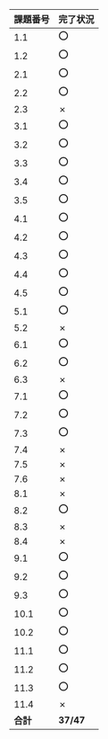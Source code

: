 | 課題番号 | 完了状況 |
|------------|----------|
| 1.1        | ⭕ |
| 1.2        | ⭕ |
| 2.1        | ⭕ |
| 2.2        | ⭕ |
| 2.3        | ✗ |
| 3.1        | ⭕ |
| 3.2        | ⭕ |
| 3.3        | ⭕ |
| 3.4        | ⭕ |
| 3.5        | ⭕ |
| 4.1        | ⭕ |
| 4.2        | ⭕ |
| 4.3        | ⭕ |
| 4.4        | ⭕ |
| 4.5        | ⭕ |
| 5.1        | ⭕ |
| 5.2        | ✗ |
| 6.1        | ⭕ |
| 6.2        | ⭕ |
| 6.3        | ✗ |
| 7.1        | ⭕ |
| 7.2        | ⭕ |
| 7.3        | ⭕ |
| 7.4        | ✗ |
| 7.5        | ✗ |
| 7.6        | ✗ |
| 8.1        | ✗ |
| 8.2        | ⭕ |
| 8.3        | ✗ |
| 8.4        | ✗ |
| 9.1        | ⭕ |
| 9.2        | ⭕ |
| 9.3        | ⭕ |
| 10.1       | ⭕ |
| 10.2       | ⭕ |
| 11.1       | ⭕ |
| 11.2       | ⭕ |
| 11.3       | ⭕ |
| 11.4       | ✗ |
| **合計**  | **37/47** |
